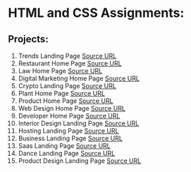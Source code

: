 # HTML and CSS Assignments:

## Projects:

1. Trends Landing Page [Source URL](https://github.com/Nileshh10/Project-1-Trends-Landing-Page)
2. Restaurant Home Page [Source URL](https://github.com/Nileshh10/Project-2-Restaurant-Home-Page)
3. Law Home Page  [Source URL](https://github.com/Nileshh10/Project-3-Law-Home-Page)
4. Digital Marketing Home Page [Source URL](https://github.com/Nileshh10/Project-4-Digital-Marketing-Home-Page)
5. Crypto Landing Page [Source URL](https://github.com/Nileshh10/Project-5-Crypto-Landing-Page)
6. Plant Home Page [Source URL](https://github.com/Nileshh10/Project-6-Plant-Home-Page)
7. Product Home Page [Source URL](https://github.com/Nileshh10/Project-7-Product-Home-Page)
8. Web Design Home Page [Source URL](https://github.com/Nileshh10/Project-8-Web-Design-Home-Page)
9. Developer Home Page [Source URL](https://github.com/Nileshh10/Project-9-Developer-Home-Page)
10. Interior Design Landing Page [Source URL](https://github.com/Nileshh10/Project-10-Interior-Design-Home-Page)
11. Hosting Landing Page [Source URL](https://github.com/Nileshh10/Project-11-Hosting-Home-Page)
12. Business Landing Page [Source URL](https://github.com/Nileshh10/Project-12-Business-Landing-Page)
13. Saas Landing Page [Source URL](https://github.com/Nileshh10/Project-13-SAAS-Landing-Page)
14. Dance Landing Page [Source URL](https://github.com/Nileshh10/Project-14-Dance-Home-Page)
15. Product Design Landing Page [Source URL](https://github.com/Nileshh10/Project-15-Product-Landing-Page)